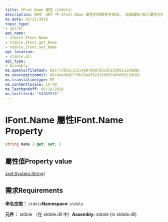 ```yaml
---
title: IFont.Name 屬性（stdole）
description: 取得 .NET 中 IFont.Name 屬性的相關參考資訊。 這個讀取/寫入屬性位於 stdole 命名空間和 stdole 元件中。
ms.date: 02/22/2019
topic_type:
- apiref
api_name:
- stdole.IFont.Name
- stdole.IFont.get_Name
- stdole.IFont.set_Name
api_location:
- stdole.dll
api_type:
- Assembly
ms.openlocfilehash: bdc773956c15554b0700d78dcdc833d8111da896
ms.sourcegitcommit: 45c8eed045779b70a47b23169897459d0323dc89
ms.translationtype: MT
ms.contentlocale: zh-TW
ms.lasthandoff: 06/18/2020
ms.locfileid: "84989510"
---
```

# <a name="ifontname-property"></a><span data-ttu-id="17dd7-104">IFont.Name 屬性</span><span class="sxs-lookup"><span data-stu-id="17dd7-104">IFont.Name Property</span></span>

```csharp
string Name { get; set; }
```

## <a name="property-value"></a><span data-ttu-id="17dd7-105">屬性值</span><span class="sxs-lookup"><span data-stu-id="17dd7-105">Property value</span></span>

<xref:System.String>\

## <a name="requirements"></a><span data-ttu-id="17dd7-106">需求</span><span class="sxs-lookup"><span data-stu-id="17dd7-106">Requirements</span></span>

<span data-ttu-id="17dd7-107">**命名空間：** `stdole`</span><span class="sxs-lookup"><span data-stu-id="17dd7-107">**Namespace:** `stdole`</span></span>

<span data-ttu-id="17dd7-108">**元件：** stdole （在 stdole.dll 中）</span><span class="sxs-lookup"><span data-stu-id="17dd7-108">**Assembly:** stdole (in stdole.dll)</span></span>

